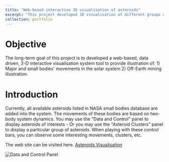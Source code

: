 ```yaml
---
title: "Web-based interactive 3D visualisation of asteroids"
excerpt: "This project developed 3D visualisation of different groups of asteroids<br/><img src='/images/project1.PNG'>"
collection: portfolio
---
```


# Objective 
The long-term goal of this project is to developed a web-based, data driven, 3-D interactive visualisation system tool to provide illustration of: 1) Major and small bodies' movements in the solar system 2) Off-Earth mining illustration.

# Introduction
Currently, all available asteroids listed in NASA small bodies database are added into the system. The movements of these bodies are based on two-body system dynamics. You may use the "Data and Control" panel to display asteroids of interests - Or you may use the "Asteroid Clusters" panel to display a particular group of asteroids. When playing with these control bars, you can observe some interesting movements, clusters, etc.

The web site can be visited here. [Asteroids Visualisation](http://www.traplan.xyz/)




![Data and Control Panel](/images/project1-1.jpg)